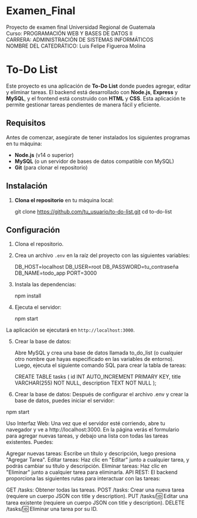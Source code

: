 # Examen_Final </br>
Proyecto de examen final Universidad Regional de Guatemala</br>
Curso: PROGRAMACIÓN WEB Y BASES DE DATOS II</br>
CARRERA: ADMINISTRACIÓN DE SISTEMAS INFORMÁTICOS</br>
NOMBRE DEL CATEDRÁTICO: Luis Felipe Figueroa Molina</br>

# To-Do List

Este proyecto es una aplicación de **To-Do List** donde puedes agregar, editar y eliminar tareas. El backend está desarrollado con **Node.js**, **Express** y **MySQL**, y el frontend está construido con **HTML** y **CSS**. Esta aplicación te permite gestionar tareas pendientes de manera fácil y eficiente.

## Requisitos

Antes de comenzar, asegúrate de tener instalados los siguientes programas en tu máquina:

- **Node.js** (v14 o superior)
- **MySQL** (o un servidor de bases de datos compatible con MySQL)
- **Git** (para clonar el repositorio)

## Instalación

1. **Clona el repositorio** en tu máquina local:

   git clone https://github.com/tu_usuario/to-do-list.git
   cd to-do-list

## Configuración

1. Clona el repositorio.
2. Crea un archivo `.env` en la raíz del proyecto con las siguientes variables:

    DB_HOST=localhost
    DB_USER=root
    DB_PASSWORD=tu_contraseña
    DB_NAME=todo_app
    PORT=3000

3. Instala las dependencias:

    npm install

4. Ejecuta el servidor:

    npm start

La aplicación se ejecutará en `http://localhost:3000`.

5. Crear la base de datos:

    Abre MySQL y crea una base de datos llamada to_do_list (o cualquier otro nombre que hayas especificado en las variables de entorno). Luego, ejecuta el siguiente comando SQL para crear la tabla de tareas:

    CREATE TABLE tasks (
  id INT AUTO_INCREMENT PRIMARY KEY,
  title VARCHAR(255) NOT NULL,
  description TEXT NOT NULL
);

5. Crear la base de datos:
Después de configurar el archivo .env y crear la base de datos, puedes iniciar el servidor:

npm start

Uso
Interfaz Web:
Una vez que el servidor esté corriendo, abre tu navegador y ve a http://localhost:3000. En la página verás el formulario para agregar nuevas tareas, y debajo una lista con todas las tareas existentes. Puedes:

Agregar nuevas tareas: Escribe un título y descripción, luego presiona "Agregar Tarea".
Editar tareas: Haz clic en "Editar" junto a cualquier tarea, y podrás cambiar su título y descripción.
Eliminar tareas: Haz clic en "Eliminar" junto a cualquier tarea para eliminarla.
API REST:
El backend proporciona las siguientes rutas para interactuar con las tareas:

GET /tasks: Obtener todas las tareas.
POST /tasks: Crear una nueva tarea (requiere un cuerpo JSON con title y description).
PUT /tasks/:id: Editar una tarea existente (requiere un cuerpo JSON con title y description).
DELETE /tasks/:id: Eliminar una tarea por su ID.
